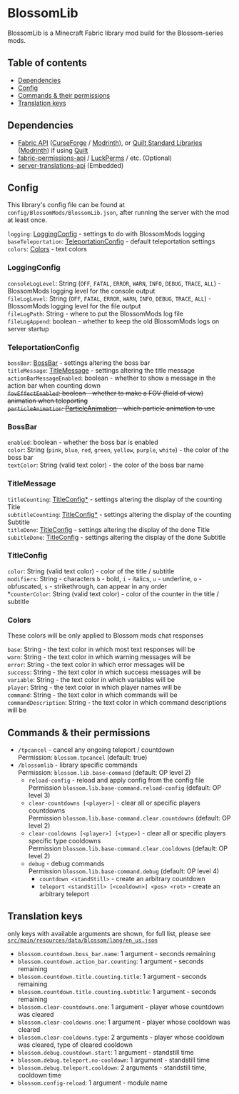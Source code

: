 # BlossomLib

BlossomLib is a Minecraft Fabric library mod build for the Blossom-series mods.

## Table of contents

- [Dependencies](#dependencies)
- [Config](#config)
- [Commands & their permissions](#commands--their-permissions)
- [Translation keys](#translation-keys)

## Dependencies

* [Fabric API](https://github.com/FabricMC/fabric/tree/1.18.2)
  ([CurseForge](https://www.curseforge.com/minecraft/mc-mods/fabric-api)
  / [Modrinth](https://modrinth.com/mod/fabric-api)),
  or [Quilt Standard Libraries](https://github.com/QuiltMC/quilt-standard-libraries) ([Modrinth](https://modrinth.com/mod/qsl))
  if using [Quilt](https://quiltmc.org/)
* [fabric-permissions-api](https://github.com/lucko/fabric-permissions-api) / [LuckPerms](https://luckperms.net/) /
  etc. (Optional)
* [server-translations-api](https://github.com/arthurbambou/Server-Translations) (Embedded)

## Config

This library's config file can be found at `config/BlossomMods/BlossomLib.json`, after running the server with
the mod at least once.

`logging`: [LoggingConfig](#loggingconfig) - settings to do with BlossomMods logging  
`baseTeleportation`: [TeleportationConfig](#teleportationconfig) - default teleportation settings  
`colors`: [Colors](#colors) - text colors  

### LoggingConfig

`consoleLogLevel`: String (`OFF`, `FATAL`, `ERROR`, `WARN`, `INFO`, `DEBUG`, `TRACE`, `ALL`) - BlossomMods logging level
for the console output  
`fileLogLevel`: String (`OFF`, `FATAL`, `ERROR`, `WARN`, `INFO`, `DEBUG`, `TRACE`, `ALL`) - BlossomMods logging level
for the file output  
`fileLogPath`: String - where to put the BlossomMods log file  
`fileLogAppend`: boolean - whether to keep the old BlossomMods logs on server startup

### TeleportationConfig

`bossBar`: [BossBar](#bossbar) - settings altering the boss bar  
`titleMessage`: [TitleMessage](#titlemessage) - settings altering the title message  
`actionBarMessageEnabled`: boolean - whether to show a message in the action bar when counting down  
~~`fovEffectEnabled`: boolean - whether to make a FOV (field of view) animation when teleporting~~  
~~`particleAnimation`: [ParticleAnimation]() - which particle animation to use~~

### BossBar

`enabled`: boolean - whether the boss bar is enabled  
`color`: String (`pink`, `blue`, `red`, `green`, `yellow`, `purple`, `white`) - the color of the boss bar    
`textColor`: String (valid text color) - the color of the boss bar name

### TitleMessage

`titleCounting`: [TitleConfig*](#titleconfig) - settings altering the display of the counting Title  
`subtitleCounting`: [TitleConfig*](#titleconfig) - settings altering the display of the counting Subtitle  
`titleDone`: [TitleConfig](#titleconfig) - settings altering the display of the done Title  
`subitleDone`: [TitleConfig](#titleconfig) - settings altering the display of the done Subtitle

### TitleConfig

`color`: String (valid text color) - color of the title / subtitle  
`modifiers`: String - characters `b` - bold, `i` - italics, `u` - underline, `o` - obfuscated, `s` - strikethrough, can
appear in any order  
*`counterColor`: String (valid text color) - color of the counter in the title / subtitle

### Colors

These colors will be only applied to Blossom mods chat responses

`base`: String - the text color in which most text responses will be  
`warn`: String - the text color in which warning messages will be  
`error`: String - the text color in which error messages will be  
`success`: String - the text color in which success messages will be  
`variable`: String - the text color in which variables will be  
`player`: String - the text color in which player names will be  
`command`: String - the text color in which commands will be  
`commandDescription`: String - the text color in which command descriptions will be

## Commands & their permissions

- `/tpcancel` - cancel any ongoing teleport / countdown  
  Permission: `blossom.tpcancel` (default: true)
- `/blossomlib` - library specific commands  
  Permission: `blossom.lib.base-command` (default: OP level 2)
  - `reload-config` - reload and apply config from the config file  
    Permission `blossom.lib.base-command.reload-config` (default: OP level 3)
  - `clear-countdowns [<player>]` - clear all or specific players countdowns  
    Permission `blossom.lib.base-command.clear.countdowns` (default: OP level 2)
  - `clear-cooldowns [<player>] [<type>]` - clear all or specific players specific type cooldowns  
    Permission `blossom.lib.base-command.clear.cooldowns` (default: OP level 2)
  - `debug` - debug commands  
    Permission `blossom.lib.base-command.debug` (default: OP level 4)
    - `countdown <standStill>` - create an arbitrary countdown
    - `teleport <standStill> [<cooldown>] <pos> <rot>` - create an arbitrary teleport

## Translation keys

only keys with available arguments are shown, for full list, please see
[`src/main/resources/data/blossom/lang/en_us.json`](https://github.com/BlossomMods/BlossomLib/blob/main/src/main/resources/data/blossom/lang/en_us.json)

- `blossom.countdown.boss_bar.name`: 1 argument - seconds remaining
- `blossom.countdown.action_bar.counting`: 1 argument - seconds remaining
- `blossom.countdown.title.counting.title`: 1 argument - seconds remaining
- `blossom.countdown.title.counting.subtitle`: 1 argument - seconds remaining
- `blossom.clear-countdowns.one`: 1 argument - player whose countdown was cleared
- `blossom.clear-cooldowns.one`: 1 argument - player whose cooldown was cleared
- `blossom.clear-cooldowns.type`: 2 arguments - player whose cooldown was cleared, type of cleared cooldown
- `blossom.debug.countdown.start`: 1 argument - standstill time
- `blossom.debug.teleport.no-cooldown`: 1 argument - standstill time
- `blossom.debug.teleport.cooldown`: 2 arguments - standstill time, cooldown time
- `blossom.config-reload`: 1 argument - module name
